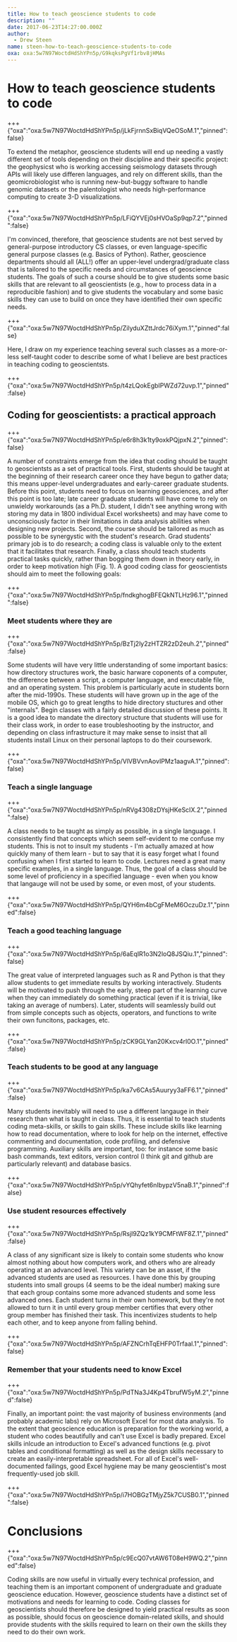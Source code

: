 ```yaml
---
title: How to teach geoscience students to code
description: ""
date: 2017-06-23T14:27:00.000Z
author:
  - Drew Steen
name: steen-how-to-teach-geoscience-students-to-code
oxa: oxa:5w7N97WoctdHdShYPn5p/G9kqksPgVf1rbv8jHMAs
---
```


# How to teach geoscience students to code

+++ {"oxa":"oxa:5w7N97WoctdHdShYPn5p/jLkFjrnnSxBiqVQeOSoM.1","pinned":false}

To extend the metaphor, geoscience students will end up needing a vastly different set of tools depending on their discipline and their specific project: the geophysicst who is working accessing seismology datasets through APIs will likely use differen languages, and rely on different skills, than the geomicrobiologist who is running new-but-buggy software to handle genomic datasets or the palentologist who needs high-performance computing to create 3-D visualizations.

+++ {"oxa":"oxa:5w7N97WoctdHdShYPn5p/LFiQYVEj0sHVOaSp9qp7.2","pinned":false}

I'm convinced, therefore, that geoscience students are not best served by general-purpose introductory CS classes, or even language-specific general purpose classes (e.g. Basics of Python). Rather, geoscience departments should all (ALL!) offer an upper-level undergrad/graduate class that is tailored to the specific needs and circumstances of geoscience students. The goals of such a course should be to give students some basic skills that are relevant to all geoscientists (e.g., how to process data in a reproducible fashion) and to give students the vocabulary and some basic skills they can use to build on once they have identified their own specific needs.

+++ {"oxa":"oxa:5w7N97WoctdHdShYPn5p/ZilyduXZttJrdc76iXym.1","pinned":false}

Here, I draw on my experience teaching several such classes as a more-or-less self-taught coder to describe some of what I believe are best practices in teaching coding to geoscientsts.

+++ {"oxa":"oxa:5w7N97WoctdHdShYPn5p/t4zLQokEgbIPWZd72uvp.1","pinned":false}

## Coding for geoscientists: a practical approach

+++ {"oxa":"oxa:5w7N97WoctdHdShYPn5p/e6r8h3k1ty9oxkPQjpxN.2","pinned":false}

A number of constraints emerge from the idea that coding should be taught to geoscientsts as a set of practical tools. First, students should be taught at the beginning of their research career once they have begun to gather data; this means upper-level undergraduates and early-career graduate students. Before this point, students need to focus on learning geosciences, and after this point is too late; late career graduate students will have come to rely on unwieldy workarounds (as a Ph.D. student, I didn't see anything wrong with storing my data in 1800 individual Excel worksheets) and may have come to unconsciously factor in their limitations in data analysis abilities when designing new projects. Second, the course should be tailored as much as possible to be synergystic with the student's research. Grad students' primary job is to do research; a coding class is valuable only to the extent that it facilitates that research. Finally, a class should teach students practical tasks quickly, rather than bogging them down in theory early, in order to keep motivation high (Fig. 1). A good coding class for geoscientists should aim to meet the following goals:

+++ {"oxa":"oxa:5w7N97WoctdHdShYPn5p/fndkghogBFEQkNTLHz96.1","pinned":false}

### Meet students where they are

+++ {"oxa":"oxa:5w7N97WoctdHdShYPn5p/BzTj2ly2zHTZR2zD2euh.2","pinned":false}

Some students will have very little understanding of some important basics: how directory structures work, the basic harware coponents of a computer, the difference between a script, a computer language, and executable file, and an operating system. This problem is particularly acute in students born after the mid-1990s. These students will have grown up in the age of the mobile OS, which go to great lengths to hide directory stuctures and other "internals". Begin classes with a fairly detailed discussion of these points. It is a good idea to mandate the directory structure that students will use for their class work, in order to ease troubleshooting by the instructor, and depending on class infrastructure it may make sense to insist that all students install Linux on their personal laptops to do their coursework.

+++ {"oxa":"oxa:5w7N97WoctdHdShYPn5p/VlVBVvnAovIPMz1aagvA.1","pinned":false}

### Teach a single language

+++ {"oxa":"oxa:5w7N97WoctdHdShYPn5p/nRVg4308zDYsjHKeScIX.2","pinned":false}

A class needs to be taught as simply as possible, in a single language. I consistently find that concepts which seem self-evident to me confuse my students. This is not to insult my students - I'm actually amazed at how quickly many of them learn - but to say that it is easy forget what I found confusing when I first started to learn to code. Lectures need a great many specific examples, in a single language. Thus, the goal of a class should be some level of proficiency in a specified language - even when you know that langauge will not be used by some, or even most, of your students.

+++ {"oxa":"oxa:5w7N97WoctdHdShYPn5p/QYH6m4bCgFMeM6OczuDz.1","pinned":false}

### Teach a good teaching language

+++ {"oxa":"oxa:5w7N97WoctdHdShYPn5p/6aEqIR1o3N2loQ8JSQiu.1","pinned":false}

The great value of interpreted languages such as R and Python is that they allow students to get immediate results by working interactively. Students will be motivated to push through the early, steep part of the learning curve when they can immediately do something practical (even if it is trivial, like taking an average of numbers). Later, students will seamlessly build out from simple concepts such as objects, operators, and functions to write their own funcitons, packages, etc.

+++ {"oxa":"oxa:5w7N97WoctdHdShYPn5p/zCK9GLYan20Kxcv4rl0O.1","pinned":false}

### Teach students to be good at any language

+++ {"oxa":"oxa:5w7N97WoctdHdShYPn5p/ka7v6CAs5Auuryy3aFF6.1","pinned":false}

Many students inevitably will need to use a different langauge in their research than what is taught in class. Thus, it is essential to teach students coding meta-skills, or skills to gain skills. These include skills like learning how to read documentation, where to look for help on the internet, effective commenting and documentation, code profiling, and defensive programming. Auxiliary skills are important, too: for instance some basic bash commands, text editors, version control (I think git and github are particularly relevant) and database basics.

+++ {"oxa":"oxa:5w7N97WoctdHdShYPn5p/vYQhyfet6nIbypzV5naB.1","pinned":false}

### Use student resources effectively

+++ {"oxa":"oxa:5w7N97WoctdHdShYPn5p/Rsjl9ZQz1kY9CMFtWF8Z.1","pinned":false}

A class of any significant size is likely to contain some students who know almost nothing about how computers work, and others who are already operating at an advanced level. This variety can be an asset, if the advanced students are used as resources. I have done this by grouping students into small groups (4 seems to be the ideal number) making sure that each group contains some more advanced students and some less advanced ones. Each student turns in their own homework, but they're not allowed to turn it in until every group member certifies that every other group member has finished their task. This incentivizes students to help each other, and to keep anyone from falling behind.

+++ {"oxa":"oxa:5w7N97WoctdHdShYPn5p/AFZNCrhTqEHFP0Trfaal.1","pinned":false}

### Remember that your students need to know Excel

+++ {"oxa":"oxa:5w7N97WoctdHdShYPn5p/PdTNa3J4Kp4TbrufW5yM.2","pinned":false}

Finally, an important point: the vast majority of business environments (and probably academic labs) rely on Microsoft Excel for most data analysis. To the extent that geoscience education is preparation for the working world, a student who codes beautifully and can't use Excel is badly prepared. Excel skills inlcude an introduction to Excel's advanced functions (e.g. pivot tables and conditional formatting) as well as the design skills necessary to create an easily-interpretable spreadsheet. For all of Excel's well-documented failings, good Excel hygiene may be many geoscientist's most frequently-used job skill.

+++ {"oxa":"oxa:5w7N97WoctdHdShYPn5p/i7HOBGzTMjyZ5k7CUSB0.1","pinned":false}

# Conclusions

+++ {"oxa":"oxa:5w7N97WoctdHdShYPn5p/c9EcQ07vtAW6T08eH9WQ.2","pinned":false}

Coding skills are now useful in virtually every technical profession, and teaching them is an important component of undergraduate and graduate geoscience education. However, geoscience students have a distinct set of motivations and needs for learning to code. Coding classes for geoscientists should therefore be designed to yield practical results as soon as possible, should focus on geoscience domain-related skills, and should provide students with the skills required to learn on their own the skills they need to do their own work.


